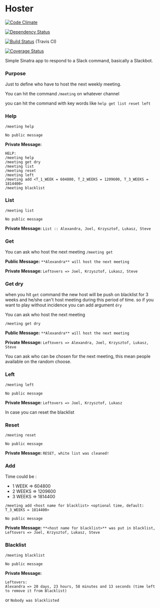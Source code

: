 # Hoster

[![Code Climate](https://codeclimate.com/github/joel/hoster.png)](https://codeclimate.com/github/joel/hoster)

[![Dependency Status](https://gemnasium.com/joel/hoster.png)](https://gemnasium.com/joel/hoster)

[![Build Status](https://travis-ci.org/joel/hoster.png?branch=master)](https://travis-ci.org/joel/hoster) (Travis CI)

[![Coverage Status](https://coveralls.io/repos/joel/hoster/badge.svg?branch=master)](https://coveralls.io/r/joel/hoster?branch=master)

Simple Sinatra app to respond to a Slack command, basically a Slackbot.

### Purpose

Just to define who have to host the next weekly meeting.

You can hit the command `/meeting` on whatever channel

you can hit the command with key words like `help get list reset left`

### Help

`/meeting help`

`No public message`

**Private Message:**

```
HELP:
/meeting help
/meeting get dry
/meeting list
/meeting reset
/meeting left
/meeting add <T_1_WEEK = 604800, T_2_WEEKS = 1209600, T_3_WEEKS = 1814400>
/meeting blacklist
```

### List

`/meeting list`

`No public message`

**Private Message:** `List :: Alexandra, Joel, Krzysztof, Lukasz, Steve`

### Get

You can ask who host the next meeting
`/meeting get`

**Public Message:** `**Alexandra** will host the next meeting`

**Private Message:** `Leftovers => Joel, Krzysztof, Lukasz, Steve`

### Get dry

when you hit `get` command the new host will be push on blacklist for 3 weeks and he/she can't host meeting during this period of time. so if you want to play without incidence you can add argument `dry`

You can ask who host the next meeting

`/meeting get dry`

**Public Message:** `**Alexandra** will host the next meeting`

**Private Message:** `Leftovers => Alexandra, Joel, Krzysztof, Lukasz, Steve`

You can ask who can be chosen for the next meeting, this mean people available on the random choose.

### Left

`/meeting left`

`No public message`

**Private Message:** `Leftovers => Joel, Krzysztof, Lukasz`

In case you can reset the blacklist

### Reset

`/meeting reset`

`No public message`

**Private Message:** `RESET, white list was cleaned!`

### Add

Time could be :
* 1 WEEK  => 604800
* 2 WEEKS => 1209600
* 3 WEEKS => 1814400

`/meeting add <host name for blacklist> <optional time, default: T_3_WEEKS = 1814400>`

`No public message`

**Private Message:** `**<host name for blacklist>** was put in blacklist, Leftovers => Joel, Krzysztof, Lukasz, Steve`

### Blacklist

`/meeting blacklist`

`No public message`

**Private Message:**

```
Leftovers:
Alexandra => 20 days, 23 hours, 58 minutes and 13 seconds (time left to remove it from Blacklist)
```

or `Nobody was blacklisted`
